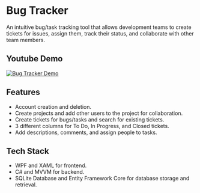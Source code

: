 # Bug Tracker
 An intuitive bug/task tracking tool that allows development teams to create tickets for issues, assign them, track their status, and collaborate with other team members.

## Youtube Demo
 [![Bug Tracker Demo](https://img.youtube.com/vi/lik-fo5KJ7E/0.jpg)](https://www.youtube.com/watch?v=lik-fo5KJ7E)

 ## Features
 * Account creation and deletion.
 * Create projects and add other users to the project for collaboration.
 * Create tickets for bugs/tasks and search for existing tickets.
 * 3 different columns for To Do, In Progress, and Closed tickets.
 * Add descriptions, comments, and assign people to tasks.
   
## Tech Stack
* WPF and XAML for frontend.
* C# and MVVM for backend.
* SQLite Database and Entity Framework Core for database storage and retrieval.
